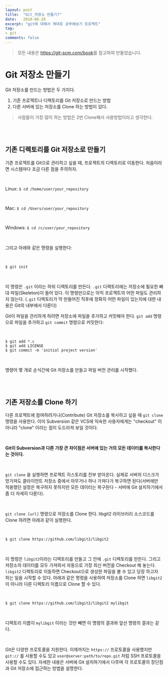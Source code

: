 ```yaml
---
layout: post
title:  "Git_저장소 만들기?"
date:   2018-06-26
excerpt: "git에 대해서 제대로 공부해보기 프로젝트"
tag:
- git
comments: false
---
```


> 모든 내용은 <https://git-scm.com/book>를 참고하여 만들었습니다.

# **Git 저장소 만들기**


Git 저장소를 만드는 방법은 두 가지다.

1. 기존 프로젝트나 디렉토리를 Git 저장소로 만드는 방법
2. 다른 서버에 있는 저장소를 Clone 하는 방법이 있다.

> 사람들이 가장 많이 하는 방법은 2번 Clone해서 사용방법이라고 생각한다.

<br>
<br>


## 기존 디렉토리를 Git 저장소로 만들기

기존 프로젝트를 Git으로 관리하고 싶을 때, 프로젝트의 디렉토리로 이동한다. 처음이라면 시스템마다 조금 다른 점을 주의하자.

<br>

Linux:
`$ cd /home/user/your_repository`

<br>

Mac:
`$ cd /Users/user/your_repository`

<br>

Windows:
`$ cd /c/user/your_repository`

<br>

그리고 아래와 같은 명령을 실행한다:

<br>

```
$ git init
```

<br>

이 명령은 `.git` 이라는 하위 디렉토리를 만든다. `.git` 디렉토리에는 저장소에 필요한 뼈대 파일(Skeleton)이 들어 있다. 이 명령만으로는 아직 프로젝트의 어떤 파일도 관리하지 않는다. (`.git` 디렉토리가 막 만들어진 직후에 정확히 어떤 파일이 있는지에 대한 내용은 Git의 내부에서 다룬다)
<br>

Git이 파일을 관리하게 하려면 저장소에 파일을 추가하고 커밋해야 한다. `git add` 명령으로 파일을 추가하고 `git commit` 명령으로 커밋한다:

<br>

```
$ git add *.c
$ git add LICENSE
$ git commit -m 'initial project version'
```

<br>

명령어 몇 개로 순식간에 Git 저장소를 만들고 파일 버전 관리를 시작했다.

<br>
<br>

## 기존 저장소를 Clone 하기

다른 프로젝트에 참여하려거나(Contribute) Git 저장소를 복사하고 싶을 때 `git clone` 명령을 사용한다. 이미 Subversion 같은 VCS에 익숙한 사용자에게는 "checkout" 이 아니라 "clone" 이라는 점이 도드라져 보일 것이다.

<br>

**Git이 Subversion과 다른 가장 큰 차이점은 서버에 있는 거의 모든 데이터를 복사한다는 것이다.**

<br>

`git clone` 을 실행하면 프로젝트 히스토리를 전부 받아온다. 실제로 서버의 디스크가 망가져도 클라이언트 저장소 중에서 아무거나 하나 가져다가 복구하면 된다(서버에만 적용했던 설정은 복구하지 못하지만 모든 데이터는 복구된다 - 서버에 Git 설치하기에서 좀 더 자세히 다룬다).

<br>

`git clone [url]` 명령으로 저장소를 Clone 한다. libgit2 라이브러리 소스코드를 Clone 하려면 아래과 같이 실행한다.

<br>

```
$ git clone https://github.com/libgit2/libgit2
```

<br>

이 명령은 `libgit2`이라는 디렉토리를 만들고 그 안에 `.git` 디렉토리를 만든다. 그리고 저장소의 데이터를 모두 가져와서 자동으로 가장 최신 버전을 Checkout 해 놓는다. `libgit2` 디렉토리로 이동하면 Checkout으로 생성한 파일을 볼 수 있고 당장 하고자 하는 일을 시작할 수 있다. 아래과 같은 명령을 사용하여 저장소를 Clone 하면 `libgit2`이 아니라 다른 디렉토리 이름으로 Clone 할 수 있다.

<br>

```
$ git clone https://github.com/libgit2/libgit2 mylibgit
```

<br>

디렉토리 이름이 `mylibgit` 이라는 것만 빼면 이 명령의 결과와 앞선 명령의 결과는 같다.

<br>

Git은 다양한 프로토콜을 지원한다. 이제까지는 `https://` 프로토콜을 사용했지만 `git://` 를 사용할 수도 있고 `user@server:path/to/repo.git` 처럼 SSH 프로토콜을 사용할 수도 있다. 자세한 내용은 서버에 Git 설치하기에서 다루며 각 프로토콜의 장단점과 Git 저장소에 접근하는 방법을 설명한다.